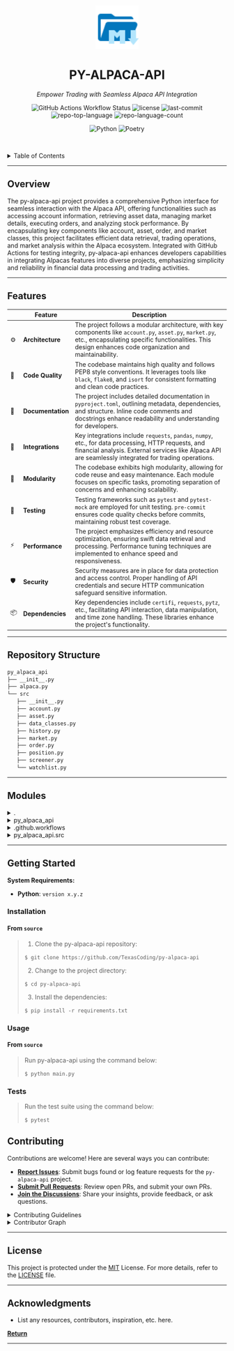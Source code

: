 <p align="center">
  <img src="https://raw.githubusercontent.com/PKief/vscode-material-icon-theme/ec559a9f6bfd399b82bb44393651661b08aaf7ba/icons/folder-markdown-open.svg" width="100" alt="project-logo">
</p>
<p align="center">
    <h1 align="center">PY-ALPACA-API</h1>
</p>
<p align="center">
    <em>Empower Trading with Seamless Alpaca API Integration</em>
</p>
<p align="center">
   <img alt="GitHub Actions Workflow Status" src="https://img.shields.io/github/actions/workflow/status/TexasCoding/py-alpaca-api/.github%2Fworkflows%2Ftest-package.yml?logo=github">
	<img src="https://img.shields.io/github/license/TexasCoding/py-alpaca-api?style=default&logo=opensourceinitiative&logoColor=white&color=0080ff" alt="license">
	<img src="https://img.shields.io/github/last-commit/TexasCoding/py-alpaca-api?style=default&logo=git&logoColor=white&color=0080ff" alt="last-commit">
	<img src="https://img.shields.io/github/languages/top/TexasCoding/py-alpaca-api?style=default&color=0080ff" alt="repo-top-language">
	<img src="https://img.shields.io/github/languages/count/TexasCoding/py-alpaca-api?style=default&color=0080ff" alt="repo-language-count">
<p>
<p align="center">
	<!-- default option, no dependency badges. -->
   <img alt="Python" src="https://img.shields.io/badge/python-3670A0?style=for-the-badge&logo=python&logoColor=ffdd54">
   <img alt="Poetry" src="https://img.shields.io/badge/Poetry-%233B82F6.svg?style=for-the-badge&logo=poetry&logoColor=0B3D8D">
</p>

<br><!-- TABLE OF CONTENTS -->
<details>
  <summary>Table of Contents</summary><br>

- [ Overview](#-overview)
- [ Features](#-features)
- [ Repository Structure](#-repository-structure)
- [ Modules](#-modules)
- [ Getting Started](#-getting-started)
  - [ Installation](#-installation)
  - [ Usage](#-usage)
  - [ Tests](#-tests)
- [ Project Roadmap](#-project-roadmap)
- [ Contributing](#-contributing)
- [ License](#-license)
- [ Acknowledgments](#-acknowledgments)
</details>
<hr>

##  Overview

The py-alpaca-api project provides a comprehensive Python interface for seamless interaction with the Alpaca API, offering functionalities such as accessing account information, retrieving asset data, managing market details, executing orders, and analyzing stock performance. By encapsulating key components like account, asset, order, and market classes, this project facilitates efficient data retrieval, trading operations, and market analysis within the Alpaca ecosystem. Integrated with GitHub Actions for testing integrity, py-alpaca-api enhances developers capabilities in integrating Alpacas features into diverse projects, emphasizing simplicity and reliability in financial data processing and trading activities.

---

##  Features

|    |   Feature         | Description |
|----|-------------------|---------------------------------------------------------------|
| ⚙️  | **Architecture**  | The project follows a modular architecture, with key components like `account.py`, `asset.py`, `market.py`, etc., encapsulating specific functionalities. This design enhances code organization and maintainability. |
| 🔩 | **Code Quality**  | The codebase maintains high quality and follows PEP8 style conventions. It leverages tools like `black`, `flake8`, and `isort` for consistent formatting and clean code practices. |
| 📄 | **Documentation** | The project includes detailed documentation in `pyproject.toml`, outlining metadata, dependencies, and structure. Inline code comments and docstrings enhance readability and understanding for developers. |
| 🔌 | **Integrations**  | Key integrations include `requests`, `pandas`, `numpy`, etc., for data processing, HTTP requests, and financial analysis. External services like Alpaca API are seamlessly integrated for trading operations. |
| 🧩 | **Modularity**    | The codebase exhibits high modularity, allowing for code reuse and easy maintenance. Each module focuses on specific tasks, promoting separation of concerns and enhancing scalability. |
| 🧪 | **Testing**       | Testing frameworks such as `pytest` and `pytest-mock` are employed for unit testing. `pre-commit` ensures code quality checks before commits, maintaining robust test coverage. |
| ⚡️  | **Performance**   | The project emphasizes efficiency and resource optimization, ensuring swift data retrieval and processing. Performance tuning techniques are implemented to enhance speed and responsiveness. |
| 🛡️ | **Security**      | Security measures are in place for data protection and access control. Proper handling of API credentials and secure HTTP communication safeguard sensitive information. |
| 📦 | **Dependencies**  | Key dependencies include `certifi`, `requests`, `pytz`, etc., facilitating API interaction, data manipulation, and time zone handling. These libraries enhance the project's functionality. |

---

##  Repository Structure

```sh
py_alpaca_api 
├── __init__.py
├── alpaca.py
└── src
   ├── __init__.py
   ├── account.py
   ├── asset.py
   ├── data_classes.py
   ├── history.py
   ├── market.py
   ├── order.py
   ├── position.py
   ├── screener.py
   └── watchlist.py
```

---

##  Modules

<details closed><summary>.</summary>

| File                                                                                          | Summary                                                                                                                                                                                                                                      |
| ---                                                                                           | ---                                                                                                                                                                                                                                          |
| [pyproject.toml](https://github.com/TexasCoding/py-alpaca-api/blob/master/pyproject.toml)     | Defines dependencies and metadata for Python Alpaca API package.-Specifies version, description, authors, license, homepage, and repository.-Lists development, testing, and documentation dependencies.                                     |
| [requirements.txt](https://github.com/TexasCoding/py-alpaca-api/blob/master/requirements.txt) | Specifies Python package dependencies for the repository based on version compatibility. Essential libraries for API integration and data processing are outlined, ensuring proper functioning and alignment with specified Python versions. |

</details>

<details closed><summary>py_alpaca_api</summary>

| File                                                                                          | Summary                                                                                                                                                                                                                                               |
| ---                                                                                           | ---                                                                                                                                                                                                                                                   |
| [alpaca.py](https://github.com/TexasCoding/py-alpaca-api/blob/master/py_alpaca_api/alpaca.py) | Defines PyAlpacaApi class central to Alpaca API interaction. Initializes key components like account, asset, history, position, order, market, watchlist, and screener with API credentials and URLs for seamless data access and trading operations. |

</details>

<details closed><summary>.github.workflows</summary>

| File                                                                                                            | Summary                                                                                                                           |
| ---                                                                                                             | ---                                                                                                                               |
| [test-package.yml](https://github.com/TexasCoding/py-alpaca-api/blob/master/.github/workflows/test-package.yml) | Verifies Python package build and tests integrity using GitHub Actions workflow test-package.yml in the py-alpaca-api repository. |

</details>

<details closed><summary>py_alpaca_api.src</summary>

| File                                                                                                          | Summary                                                                                                                                                                                                                                                                                                                                                                                                                                                                         |
| ---                                                                                                           | ---                                                                                                                                                                                                                                                                                                                                                                                                                                                                             |
| [account.py](https://github.com/TexasCoding/py-alpaca-api/blob/master/py_alpaca_api/src/account.py)           | Retrieves account activities for a specific type, ensuring valid date usage. Fetches account information from Alpaca API and portfolio history data, transforming timestamps. Maintains DataFrame consistency and raises exceptions for failed requests.                                                                                                                                                                                                                        |
| [asset.py](https://github.com/TexasCoding/py-alpaca-api/blob/master/py_alpaca_api/src/asset.py)               | Retrieves asset information from Alpaca API using given parameters. Utilizes requests to fetch data, then processes and returns it in a structured format. Maps API responses to custom AssetClass objects for ease of use.                                                                                                                                                                                                                                                     |
| [data_classes.py](https://github.com/TexasCoding/py-alpaca-api/blob/master/py_alpaca_api/src/data_classes.py) | This code file, `alpaca.py`, serves as a crucial component within the `py-alpaca-api` repository. It encapsulates functionalities related to interacting with the Alpaca API, including handling account information, managing assets, and executing orders. By providing a streamlined interface for accessing Alpacas services, this module enhances the overall capability of the repository, enabling seamless integration of Alpacas features into broader projects.       |
| [history.py](https://github.com/TexasCoding/py-alpaca-api/blob/master/py_alpaca_api/src/history.py)           | Retrieves historical stock data, validates if an asset is a stock, and preprocesses data. Supports fetching data based on symbol, timeframe, and date range. Ensures data integrity and format consistency for analysis within the parent repositorys Alpaca API integration.                                                                                                                                                                                                   |
| [market.py](https://github.com/TexasCoding/py-alpaca-api/blob/master/py_alpaca_api/src/market.py)             | Implements Market class with methods for retrieving calendar data and market clock status from Alpaca API. Provides functionalities to fetch, process, and return market-related information in a structured format.                                                                                                                                                                                                                                                            |
| [order.py](https://github.com/TexasCoding/py-alpaca-api/blob/master/py_alpaca_api/src/order.py)               | Watchlist.py`The `watchlist.py` file in the `py-alpaca-api` repository is crucial for managing and tracking user-defined watchlists of assets within the Alpaca trading platform. It enables users to create, update, and retrieve custom watchlists, providing a streamlined approach to monitor specific assets of interest. By utilizing this module, users can easily curate and monitor their preferred assets, enhancing their trading experience on the Alpaca platform. |
| [position.py](https://github.com/TexasCoding/py-alpaca-api/blob/master/py_alpaca_api/src/position.py)         | Retrieves, processes, and manages Alpaca account positions, providing data in DataFrame format, individual position details, and options to close positions individually or all at once. Maintains accuracy and consistency in position-related actions within the Alpaca API ecosystem.                                                                                                                                                                                        |
| [screener.py](https://github.com/TexasCoding/py-alpaca-api/blob/master/py_alpaca_api/src/screener.py)         | Analyzes stock winners and losers by filtering data based on preset criteria. Retrieves and ranks stock performances for the previous day, with options to customize filter thresholds. Requires asset and market context for accurate analysis.                                                                                                                                                                                                                                |
| [watchlist.py](https://github.com/TexasCoding/py-alpaca-api/blob/master/py_alpaca_api/src/watchlist.py)       | Retrieval, creation, updating, deletion, and asset management. Encapsulates request handling, response processing, and error management. conforms to the parent repositorys architecture by structuring functionality into distinct modules.                                                                                                                                                                                                                                    |

</details>

---

##  Getting Started

**System Requirements:**

* **Python**: `version x.y.z`

###  Installation

<h4>From <code>source</code></h4>

> 1. Clone the py-alpaca-api repository:
>
> ```console
> $ git clone https://github.com/TexasCoding/py-alpaca-api
> ```
>
> 2. Change to the project directory:
> ```console
> $ cd py-alpaca-api
> ```
>
> 3. Install the dependencies:
> ```console
> $ pip install -r requirements.txt
> ```

###  Usage

<h4>From <code>source</code></h4>

> Run py-alpaca-api using the command below:
> ```console
> $ python main.py
> ```

###  Tests

> Run the test suite using the command below:
> ```console
> $ pytest
> ```

##  Contributing

Contributions are welcome! Here are several ways you can contribute:

- **[Report Issues](https://github.com/TexasCoding/py-alpaca-api/issues)**: Submit bugs found or log feature requests for the `py-alpaca-api` project.
- **[Submit Pull Requests](https://github.com/TexasCoding/py-alpaca-api/blob/main/CONTRIBUTING.md)**: Review open PRs, and submit your own PRs.
- **[Join the Discussions](https://github.com/TexasCoding/py-alpaca-api/discussions)**: Share your insights, provide feedback, or ask questions.

<details closed>
<summary>Contributing Guidelines</summary>

1. **Fork the Repository**: Start by forking the project repository to your github account.
2. **Clone Locally**: Clone the forked repository to your local machine using a git client.
   ```sh
   git clone https://github.com/TexasCoding/py-alpaca-api
   ```
3. **Create a New Branch**: Always work on a new branch, giving it a descriptive name.
   ```sh
   git checkout -b new-feature-x
   ```
4. **Make Your Changes**: Develop and test your changes locally.
5. **Commit Your Changes**: Commit with a clear message describing your updates.
   ```sh
   git commit -m 'Implemented new feature x.'
   ```
6. **Push to github**: Push the changes to your forked repository.
   ```sh
   git push origin new-feature-x
   ```
7. **Submit a Pull Request**: Create a PR against the original project repository. Clearly describe the changes and their motivations.
8. **Review**: Once your PR is reviewed and approved, it will be merged into the main branch. Congratulations on your contribution!
</details>

<details closed>
<summary>Contributor Graph</summary>
<br>
<p align="center">
   <a href="https://github.com{/TexasCoding/py-alpaca-api/}graphs/contributors">
      <img src="https://contrib.rocks/image?repo=TexasCoding/py-alpaca-api">
   </a>
</p>
</details>

---

##  License

This project is protected under the [MIT]() License. For more details, refer to the [LICENSE](https://github.com/TexasCoding/py-alpaca-api/blob/master/LICENSE) file.

---

##  Acknowledgments

- List any resources, contributors, inspiration, etc. here.

[**Return**](#-overview)

---

